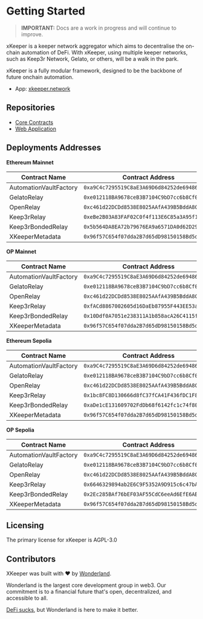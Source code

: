 # Getting Started

> **IMPORTANT:**
> Docs are a work in progress and will continue to improve.

xKeeper is a keeper network aggregator which aims to decentralise the on-chain automation of DeFi. With xKeeper, using multiple keeper networks, such as Keep3r Network, Gelato, or others, will be a walk in the park.

xKeeper is a fully modular framework, designed to be the backbone of future onchain automation.

- App: [xkeeper.network](https://xkeeper.network/)

## Repositories

- [Core Contracts](https://github.com/defi-wonderland/xkeeper-core)
- [Web Application](https://github.com/defi-wonderland/xkeeper-app)

## Deployments Addresses

**Ethereum Mainnet**

| Contract Name          | Contract Address                             |
| ---------------------- | -------------------------------------------- |
| AutomationVaultFactory | `0xa9C4c7295519C8aE3A69D6d84252de6948666bd4` |
| GelatoRelay            | `0xe012118BA9678ceB3B7104C9bD7cc6b8Cf0a90DC` |
| OpenRelay              | `0xc461d22DCDd8538E8025AAfA439B5BddA8C69B15` |
| Keep3rRelay            | `0xeBe2B03A83FAF02C0f4f113E6C85a3A95f107E51` |
| Keep3rBondedRelay      | `0x5b564DA8EA72b79676EA9a6571DA0d62D29B6AA2` |
| XKeeperMetadata        | `0x96f57C654f07dda2B7d65dD98150158Bd5d764db` |

**OP Mainnet**

| Contract Name          | Contract Address                             |
| ---------------------- | -------------------------------------------- |
| AutomationVaultFactory | `0xa9C4c7295519C8aE3A69D6d84252de6948666bd4` |
| GelatoRelay            | `0xe012118BA9678ceB3B7104C9bD7cc6b8Cf0a90DC` |
| OpenRelay              | `0xc461d22DCDd8538E8025AAfA439B5BddA8C69B15` |
| Keep3rRelay            | `0xfACd8867002605d16DaEb87955F443EE53a0893b` |
| Keep3rBondedRelay      | `0x10Ddf0A7051e238311A1b858acA26C4115f1c3EF` |
| XKeeperMetadata        | `0x96f57C654f07dda2B7d65dD98150158Bd5d764db` |

**Ethereum Sepolia**

| Contract Name          | Contract Address                             |
| ---------------------- | -------------------------------------------- |
| AutomationVaultFactory | `0xa9C4c7295519C8aE3A69D6d84252de6948666bd4` |
| GelatoRelay            | `0xe012118BA9678ceB3B7104C9bD7cc6b8Cf0a90DC` |
| OpenRelay              | `0xc461d22DCDd8538E8025AAfA439B5BddA8C69B15` |
| Keep3rRelay            | `0x1bc8FC8D130666d8fC37fCA41F436fDC1F822c1E` |
| Keep3rBondedRelay      | `0xaDe1cE131609702FdDb68f6142fc1c74f80F4c5f` |
| XKeeperMetadata        | `0x96f57C654f07dda2B7d65dD98150158Bd5d764db` |

**OP Sepolia**

| Contract Name          | Contract Address                             |
| ---------------------- | -------------------------------------------- |
| AutomationVaultFactory | `0xa9C4c7295519C8aE3A69D6d84252de6948666bd4` |
| GelatoRelay            | `0xe012118BA9678ceB3B7104C9bD7cc6b8Cf0a90DC` |
| OpenRelay              | `0xc461d22DCDd8538E8025AAfA439B5BddA8C69B15` |
| Keep3rRelay            | `0x6646329894ab2E6C9F5352A9D915c6c47bA9B6F9` |
| Keep3rBondedRelay      | `0x2Ec285BAf76bEF03AF55CdC6eeAd6EfE6AB762d8` |
| XKeeperMetadata        | `0x96f57C654f07dda2B7d65dD98150158Bd5d764db` |

## Licensing

The primary license for xKeeper is AGPL-3.0

## Contributors

XKeeper was built with ❤️ by [Wonderland](https://defi.sucks).

Wonderland is the largest core development group in web3. Our commitment is to a financial future that's open, decentralized, and accessible to all.

[DeFi sucks](https://defi.sucks), but Wonderland is here to make it better.
